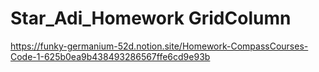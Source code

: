# Star_Adi_Homework GridColumn
https://funky-germanium-52d.notion.site/Homework-CompassCourses-Code-1-625b0ea9b438493286567ffe6cd9e93b
